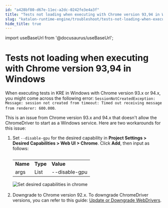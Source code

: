 ```yaml
---
id: "a428bf80-d67e-11ec-a2dc-0242fe3e4a3f"
title: "Tests not loading when executing with Chrome version 93,94 in Windows"
slug: "katalon-runtime-engine/troubleshoot/tests-not-loading-when-executing-with-chrome-version-9394-in-windows"
hide_title: true
---
```

import useBaseUrl from '@docusaurus/useBaseUrl';


# <a id="troubleshooting-1651" class="anchor_top_offset"/><a id="ariaid-title1" class="anchor_top_offset"/>Tests not loading when executing with Chrome version 93,94 in Windows

<section xmlns="http://www.w3.org/1999/xhtml" className="section condition"><p className="p">When executing tests in KRE in Windows with Chrome version     93.x or 94.x, you  might come across the following error:     <code className="ph codeph">SessionNotCreatedException: Message: session not created from timeout: Timed out receiving message from renderer: 600.000</code>.</p></section> 
<div xmlns="http://www.w3.org/1999/xhtml" className="bodydiv troubleSolution"><section className="section cause"><p className="p">This is an issue from Chrome version 93.x and 94.x that
      doesn't allow the ChromeDriver to start as a Windows
      service. 
      Here are two workarounds for this issue:</p></section><section className="section remedy"><ol className="ol steps"><li className="li step stepexpand"><span className="ph cmd">Set <code className="ph codeph">--disable-gpu</code> for the desired capability in
          <strong className="ph b">Project Settings &gt; Desired Capabilities &gt; Web UI &gt;
            Chrome</strong>. Click <strong className="ph b">Add</strong>, then input as
          follows:</span><div className="itemgroup info"><table className="table"><caption /><tbody className="tbody"><tr className><td className="entry"><strong className="ph b">Name</strong></td><td className="entry"><strong className="ph b">Type</strong></td><td className="entry"><strong className="ph b">Value</strong></td></tr><tr className><td className="entry">args</td><td className="entry">List</td><td className="entry">--disable-gpu</td></tr></tbody></table></div><div className="itemgroup info"><img className="image" src={useBaseUrl("https://github.com/katalon-studio/docs-images/raw/master/katalon-testcloud/troubleshoot/TC-TROUBLESHOOT-Set-desired-capability.png")} alt="Set desired capabilities in chrome" /><br /><br /></div></li><li className="li step stepexpand"><span className="ph cmd">Downgrade to Chrome version 92.x. To downgrade ChromeDriver
          versions, you can refer to this guide: <a className="xref j-external-link" href="https://docs.katalon.com/katalon-studio/docs/update-or-downgrade-webdrivers.html#replace-a-webdriver" target="_blank">Update
            or Downgrade WebDrivers</a>.</span></li></ol></section></div>
